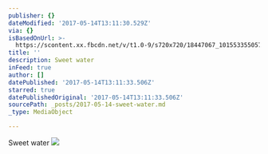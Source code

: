 ```yaml
---
publisher: {}
dateModified: '2017-05-14T13:11:30.529Z'
via: {}
isBasedOnUrl: >-
  https://scontent.xx.fbcdn.net/v/t1.0-9/s720x720/18447067_10155335505718156_3389426885206943850_n.jpg?oh=beffed048399e303d8bec127bd444f42&oe=59774B6D
title: ''
description: Sweet water
inFeed: true
author: []
datePublished: '2017-05-14T13:11:33.506Z'
starred: true
datePublishedOriginal: '2017-05-14T13:11:33.506Z'
sourcePath: _posts/2017-05-14-sweet-water.md
_type: MediaObject

---
```

Sweet water
![](https://imgflo.herokuapp.com/graph/2b2431f8e7ba7b0/89288715cc40d4dd9e9b455b64145d0e/noop.jpg?input=https%3A%2F%2Fscontent.xx.fbcdn.net%2Fv%2Ft1.0-9%2Fs720x720%2F18447067_10155335505718156_3389426885206943850_n.jpg%3Foh%3Dbeffed048399e303d8bec127bd444f42%26oe%3D59774B6D)